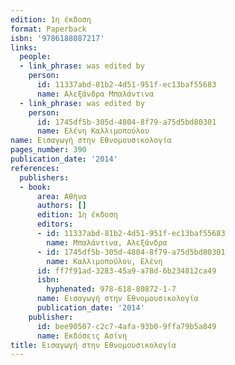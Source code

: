 ```yaml
---
edition: 1η έκδοση
format: Paperback
isbn: '9786188087217'
links:
  people:
  - link_phrase: was edited by
    person:
      id: 11337abd-81b2-4d51-951f-ec13baf55683
      name: Αλεξάνδρα Μπαλάντινα
  - link_phrase: was edited by
    person:
      id: 1745df5b-305d-4804-8f79-a75d5bd80301
      name: Ελένη Καλλιμοπούλου
name: Εισαγωγή στην Εθνομουσικολογία
pages_number: 390
publication_date: '2014'
references:
  publishers:
  - book:
      area: Αθήνα
      authors: []
      edition: 1η έκδοση
      editors:
      - id: 11337abd-81b2-4d51-951f-ec13baf55683
        name: Μπαλάντινα, Αλεξάνδρα
      - id: 1745df5b-305d-4804-8f79-a75d5bd80301
        name: Καλλιμοπούλου, Ελένη
      id: ff7f91ad-3283-45a9-a78d-6b234812ca49
      isbn:
        hyphenated: 978-618-80872-1-7
      name: Εισαγωγή στην Εθνομουσικολογία
      publication_date: '2014'
    publisher:
      id: bee90507-c2c7-4afa-93b0-9ffa79b5a849
      name: Εκδόσεις Ασίνη
title: Εισαγωγή στην Εθνομουσικολογία
---
```


